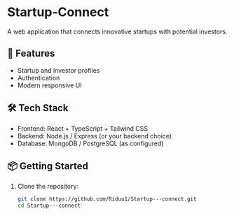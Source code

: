 # Startup-Connect

A web application that connects innovative startups with potential investors.

## 🚀 Features
- Startup and investor profiles
- Authentication
- Modern responsive UI

## 🛠 Tech Stack
- Frontend: React + TypeScript + Tailwind CSS
- Backend: Node.js / Express (or your backend choice)
- Database: MongoDB / PostgreSQL (as configured)

## 📦 Getting Started
1. Clone the repository:
   ```bash
   git clone https://github.com/Riduu1/Startup---connect.git
   cd Startup---connect
